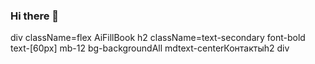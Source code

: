 ### Hi there 👋

div className=flex
              AiFillBook 
              h2 className=text-secondary font-bold text-[60px] mb-12 bg-backgroundAll mdtext-centerКонтактыh2
            div
